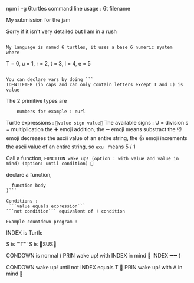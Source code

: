 npm i -g 6turtles
command line usage : 6t filename

My submission for the jam

Sorry if it isn't very detailed but I am in a rush

```

My language is named 6 turtles, it uses a base 6 numeric system 
where
```
T = 0, u = 1, r = 2, t = 3, l = 4, e = 5
```

You can declare vars by doing ```
IDENTIFIER (in caps and can only contain letters except T and U) is value
```

The 2 primitive types are 
``` '"Turtlei1"' and can only contain those letters
    numbers for example : eurl
```

Turtle expressions :
```🐢value sign value🐢```
The available signs :
U = division
s = multiplication
the :heavy_plus_sign: emoji addition,
the :heavy_minus_sign:  emoji means substract
the :thumbsdown: emoji decreases the ascii value of an entire string,
the :thumbsup: emoji increments the ascii value of an entire string,
so ```exu ``` means 5 / 1

Call a function,
```FUNCTION wake up! (option : with value and value in mind) (option: until condition) 🐢```

declare a function,
```FUNCTIONNAME is normal(
  function body
)```

Conditions :
 ```value equals expression```
```not condition``` equivalent of ! condition

Example countdown program : 

```
INDEX is Turtle

S is '"T"'
S is 🐢SUS🐢

CONDOWN is normal (
  PRIN wake up! with INDEX in mind 🐢
  INDEX ➖➖
)

CONDOWN wake up! until not INDEX equals T 🐢
PRIN wake up! with A in mind 🐢
```